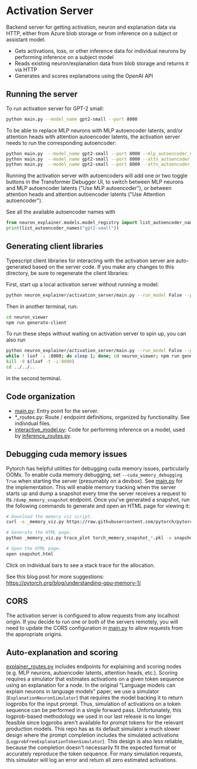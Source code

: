 # Activation Server

Backend server for getting activation, neuron and explanation data via HTTP, either from Azure blob storage or from inference on a subject or assistant model.

- Gets activations, loss, or other inference data for individual neurons by performing inference on a subject model
- Reads existing neuron/explanation data from blob storage and returns it via HTTP
- Generates and scores explanations using the OpenAI API

## Running the server

To run activation server for GPT-2 small:

```sh
python main.py --model_name gpt2-small --port 8000
```

To be able to replace MLP neurons with MLP autoencoder latents, and/or attention heads with attention autoencoder latents, 
the activation server needs to run the corresponding autoencoder:

```sh
python main.py  --model_name gpt2-small --port 8000 --mlp_autoencoder_name ae-resid-delta-mlp-v4
python main.py  --model_name gpt2-small --port 8000 --attn_autoencoder_name ae-resid-delta-attn-v4
python main.py  --model_name gpt2-small --port 8000 --attn_autoencoder_name ae-resid-delta-attn-v4 --mlp_autoencoder_name ae-resid-delta-mlp-v4
```

Running the activation server with autoencoders will add one or two toggle buttons in the Transformer Debugger UI,
to switch between MLP neurons and MLP autoencoder latents ("Use MLP autoencoder"),
or between attention heads and attention autoencoder latents ("Use Attention autoencoder").

See all the available autoencoder names with
```py
from neuron_explainer.models.model_registry import list_autoencoder_names
print(list_autoencoder_names("gpt2-small"))
```

## Generating client libraries

Typescript client libraries for interacting with the activation server are auto-generated based on the server code. If you make any changes to this directory, be sure to regenerate the client libraries:

First, start up a local activation server without running a model:

```sh
python neuron_explainer/activation_server/main.py --run_model False --port 8000
```

Then in another terminal, run:

```sh
cd neuron_viewer
npm run generate-client
```

To run these steps without waiting on activation server to spin up, you can also run

```sh
python neuron_explainer/activation_server/main.py --run_model False --port 8000 &
while ! lsof -i :8000; do sleep 1; done; cd neuron_viewer; npm run generate-client; git commit -am "generate client"
kill -9 $(lsof -t -i:8000)
cd ../../..
```

in the second terminal.

## Code organization

- [main.py](main.py): Entry point for the server.
- \*\_routes.py: Route / endpoint definitions, organized by functionality. See individual files.
- [interactive_model.py](interactive_model.py): Code for performing inference on a model, used by [inference_routes.py](inference_routes.py).

## Debugging cuda memory issues

Pytorch has helpful utilities for debugging cuda memory issues, particularly OOMs. To enable cuda memory debugging, set `--cuda_memory_debugging True` when starting the server (presumably on a devbox). See [main.py](main.py) for the implementation. This will enable memory tracking when the server starts up and dump a snapshot every time the server receives a request to its `/dump_memory_snapshot` endpoint. Once you've generated a snapshot, run the following commands to generate and open an HTML page for viewing it:

```sh
# Download the memory viz script.
curl -o _memory_viz.py https://raw.githubusercontent.com/pytorch/pytorch/main/torch/cuda/_memory_viz.py

# Generate the HTML page.
python _memory_viz.py trace_plot torch_memory_snapshot_*.pkl -o snapshot.html

# Open the HTML page.
open snapshot.html
```

Click on individual bars to see a stack trace for the allocation.

See this blog post for more suggestions: https://pytorch.org/blog/understanding-gpu-memory-1/

## CORS

The activation server is configured to allow requests from any localhost origin. If you decide to
run one or both of the servers remotely, you will need to update the CORS configuration in
[main.py](main.py) to allow requests from the appropriate origins.

## Auto-explanation and scoring

[explainer_routes.py](explainer_routes.py) includes endpoints for explaining and scoring nodes (e.g. MLP neurons, autoencoder latents, attention heads, etc.). Scoring requires a simulator that estimates activations on a given token sequence using an explanation for a node. In the original "Language models can explain neurons in language models" paper, we use a simulator (`ExplanationNeuronSimulator`) that requires the model backing it to return logprobs for the input prompt. Thus, simulation of activations on a token sequence can be performed in a single forward pass. Unfortunately, this logprob-based methodology we used in our last release is no longer feasible since logprobs aren't available for prompt tokens for the relevant production models. This repo has as its default simulator a much slower design where the prompt completion includes the simulated activations (`LogprobFreeExplanationTokenSimulator`). This design is also less reliable, because the completion doesn't necessarily fit the expected format or accurately reproduce the token sequence. For many simulation requests, this simulator will log an error and return all zero estimated activations.
